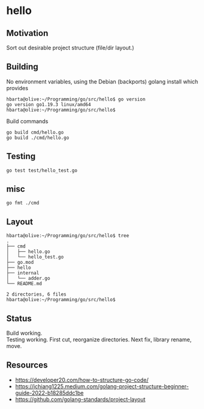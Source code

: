 # hello

## Motivation

Sort out desirable project structure (file/dir layout.)

## Building

No environment variables, using the Debian (backports) golang install which provides

```text
hbarta@olive:~/Programming/go/src/hello$ go version
go version go1.19.3 linux/amd64
hbarta@olive:~/Programming/go/src/hello$
```

Build commands

```text
go build cmd/hello.go
go build ./cmd/hello.go
```

## Testing

```text
go test test/hello_test.go
```

## misc

```text
go fmt ./cmd
```

## Layout

```text
hbarta@olive:~/Programming/go/src/hello$ tree
.
├── cmd
│   ├── hello.go
│   └── hello_test.go
├── go.mod
├── hello
├── internal
│   └── adder.go
└── README.md

2 directories, 6 files
hbarta@olive:~/Programming/go/src/hello$ 
```

## Status

Build working.  
Testing working.
First cut, reorganize directories.
Next fix, library rename, move.

## Resources

* <https://developer20.com/how-to-structure-go-code/>
*  <https://jchiang1225.medium.com/golang-project-structure-beginner-guide-2022-b18285ddc1be>
* <https://github.com/golang-standards/project-layout>
